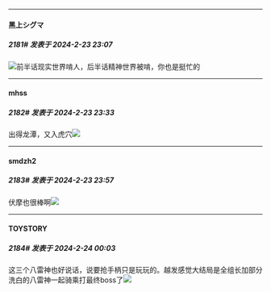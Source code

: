 ﻿
*****

####  黑上シグマ  
##### 2181#       发表于 2024-2-23 23:07

<img src="https://static.saraba1st.com/image/smiley/face2017/067.png" referrerpolicy="no-referrer">前半话现实世界啃人，后半话精神世界被啃，你也是挺忙的


*****

####  mhss  
##### 2182#       发表于 2024-2-23 23:33

出得龙潭，又入虎穴<img src="https://static.saraba1st.com/image/smiley/face2017/084.png" referrerpolicy="no-referrer">


*****

####  smdzh2  
##### 2183#       发表于 2024-2-23 23:57

伏摩也很棒啊<img src="https://static.saraba1st.com/image/smiley/face2017/045.png" referrerpolicy="no-referrer">

*****

####  TOYSTORY  
##### 2184#       发表于 2024-2-24 00:03

这三个八雷神也好说话，说要抢手柄只是玩玩的。越发感觉大结局是全组长加部分洗白的八雷神一起骑乘打最终boss了<img src="https://static.saraba1st.com/image/smiley/face2017/067.png" referrerpolicy="no-referrer">

